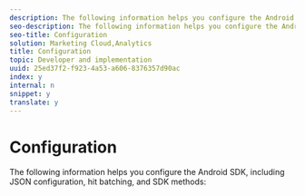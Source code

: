 ```yaml
---
description: The following information helps you configure the Android SDK, including JSON configuration, hit batching, and SDK methods 
seo-description: The following information helps you configure the Android SDK, including JSON configuration, hit batching, and SDK methods 
seo-title: Configuration
solution: Marketing Cloud,Analytics
title: Configuration
topic: Developer and implementation
uuid: 25ed37f2-f923-4a53-a606-8376357d90ac
index: y
internal: n
snippet: y
translate: y
---
```


# Configuration

The following information helps you configure the Android SDK, including JSON configuration, hit batching, and SDK methods:

